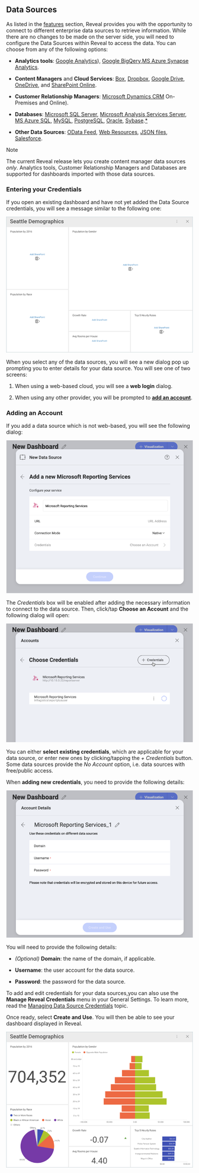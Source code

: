 ## Data Sources

As listed in the [features](Feature-Matrix.md) section, Reveal provides you
with the opportunity to connect to different enterprise data sources to
retrieve information. While there are no changes to be made on the
server side, you will need to configure the Data Sources within Reveal
to access the data. You can choose from any of the following options:

  - **Analytics tools**: [Google Analytics](google-analytics.md)), [Google BigQery](google-bigquery.md),[MS Azure Synapse Analytics](microsoft-azure-synapse-analytics.md).
  - **Content Managers** and **Cloud Services**: [Box](Box.md),
    [Dropbox](Dropbox.md), [Google Drive](Google-Drive.md),
    [OneDrive](OneDrive.md), and [SharePoint Online](SharePoint.md).

  - **Customer Relationship Managers**: [Microsoft Dynamics CRM](Microsoft-Dynamics-CRM.md) On-Premises and Online).

  - **Databases**: [Microsoft SQL Server](Microsoft-SQL-Server.md),
    [Microsoft Analysis Services Server](Microsoft-Analysis-Services.md), [MS Azure SQL](azure-sql.md),
    [MySQL](MySQ.md), [PostgreSQL](PostgreSQL.md), [Oracle](Oracle.md),
    [Sybase](Sybase.md).[\*](Feature-Matrix.html#databases-web)

  - **Other Data Sources**: [OData Feed](OData-Feed.md), [Web Resources](Web-Resource.md), [JSON files](Working-with-Json-files.md), [Salesforce](Salesforce.md).

>[!NOTE]
>The current Reveal release lets you create content manager data sources *only*. Analytics tools, Customer Relationship Managers and Databases are supported for dashboards imported with those data sources.

### Entering your Credentials

If you open an existing dashboard and have not yet added the Data Source
credentials, you will see a message similar to the following one:

![A dashboard with no added data source](images/adding-data-source-account.png)

When you select any of the data sources, you will see a new dialog pop up prompting you to enter details for your data source. You will see one
of two screens:

1.  When using a web-based cloud, you will see a **web login** dialog.

2.  When using any other provider, you will be prompted to [**add an account**](#adding-account).

### Adding an Account

If you add a data source which is not web-based, you will see the following dialog:

![Adding Account dialog](images/adding-account.png)

The _Credentials_ box will be enabled after adding the necessary information to connect to the data source. Then, click/tap **Choose an Account** and the following dialog will open:

![Choose Credentials Dialog](images/choose-credentials-dialog.png)

You can either **select existing credentials**, which are applicable for your data source, or enter new ones by clicking/tapping the _+ Credentials_ button. Some data sources provide the _No Account_ option, i.e. data sources with free/public access.

When **adding new credentials**, you need to provide the following details:

![add new credentials dialog](images/Creating-New-Account.png)

You will need to provide the following details:

  - *(Optional)* **Domain**: the name of the domain, if applicable.

  - **Username**: the user account for the data source.

  - **Password**: the password for the data source.

To add and edit credentials for your data sources,you can also use the **Manage Reveal Credentials** menu in your General Settings. To learn more, read the [Managing Data Source Credentials](Managing-Data-Source-Credentials.md) topic.

Once ready, select **Create and Use**. You will then be able to see your
dashboard displayed in Reveal.

![Seattle Demographics dashboard displayed](images/seattle-demographics-dashboard.png)
